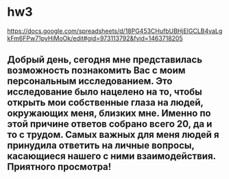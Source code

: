  # hw3
https://docs.google.com/spreadsheets/d/18PG453CHufbUBHjElGCLB4vaLgkFm6FPw71pyHiMoOk/edit#gid=973113792&fvid=1463718205

## Добрый день, сегодня мне представилась возможность познакомить Вас с моим персональным исследованием. Это исследование было нацелено на то, чтобы открыть мои собственные глаза на людей, окружающих меня, близких мне. Именно по этой причине ответов собрано всего 20, да и то с трудом. Самых важных для меня людей я принудила ответить на личные вопросы, касающиеся нашего с ними взаимодействия. Приятного просмотра!




